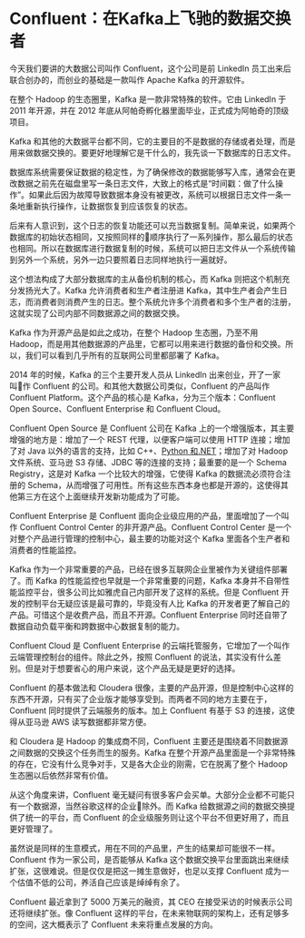 



# Confluent：在Kafka上飞驰的数据交换者

今天我们要讲的大数据公司叫作 Confluent，这个公司是前 LinkedIn 员工出来后联合创办的，而创业的基础是一款叫作 Apache Kafka 的开源软件。

在整个 Hadoop 的生态圈里，Kafka 是一款非常特殊的软件。它由 LinkedIn 于 2011 年开源，并在 2012 年底从阿帕奇孵化器里面毕业，正式成为阿帕奇的顶级项目。

Kafka 和其他的大数据平台都不同，它的主要目的不是数据的存储或者处理，而是用来做数据交换的。要更好地理解它是干什么的，我先谈一下数据库的日志文件。

数据库系统需要保证数据的稳定性，为了确保修改的数据能够写入库，通常会在更改数据之前先在磁盘里写一条日志文件，大致上的格式是“时间戳：做了什么操作”。如果此后因为故障导致数据本身没有被更改，系统可以根据日志文件一条一条地重新执行操作，让数据恢复到应该恢复的状态。

后来有人意识到，这个日志的恢复功能还可以充当数据复制。简单来说，如果两个数据库的初始状态相同，又按照同样的顺序执行了一系列操作，那么最后的状态也相同。所以在数据库进行数据复制的时候，系统可以把日志文件从一个系统传输到另外一个系统，另外一边只要照着日志同样地执行一遍就好。

这个想法构成了大部分数据库的主从备份机制的核心，而 Kafka 则把这个机制充分发扬光大了。Kafka 允许消费者和生产者注册进 Kafka，其中生产者会产生日志，而消费者则消费产生的日志。整个系统允许多个消费者和多个生产者的注册，这就实现了公司内部不同数据源之间的数据交换。

Kafka 作为开源产品是如此之成功，在整个 Hadoop 生态圈，乃至不用 Hadoop，而是用其他数据源的产品里，它都可以用来进行数据的备份和交换。所以，我们可以看到几乎所有的互联网公司里都部署了 Kafka。

2014 年的时候，Kafka 的三个主要开发人员从 LinkedIn 出来创业，开了一家叫作 Confluent 的公司。和其他大数据公司类似，Confluent 的产品叫作 Confluent Platform。这个产品的核心是 Kafka，分为三个版本：Confluent Open Source、Confluent Enterprise 和 Confluent Cloud。

Confluent Open Source 是 Confluent 公司在 Kafka 上的一个增强版本，其主要增强的地方是：增加了一个 REST 代理，以便客户端可以使用 HTTP 连接；增加了对 Java 以外的语言的支持，比如 C++、[Python 和.NET](http://xn--Python-n76j.NET)；增加了对 Hadoop 文件系统、亚马逊 S3 存储、JDBC 等的连接的支持；最重要的是一个 Schema Registry，这是对 Kafka 一个比较大的增强，它使得 Kafka 的数据流必须符合注册的 Schema，从而增强了可用性。所有这些东西本身也都是开源的，这使得其他第三方在这个上面继续开发新功能成为了可能。

Confluent Enterprise 是 Confluent 面向企业级应用的产品，里面增加了一个叫作 Confluent Control Center 的非开源产品。Confluent Control Center 是一个对整个产品进行管理的控制中心，最主要的功能对这个 Kafka 里面各个生产者和消费者的性能监控。

Kafka 作为一个非常重要的产品，已经在很多互联网企业里被作为关键组件部署了。而 Kafka 的性能监控也早就是一个非常重要的问题，Kafka 本身并不自带性能监控平台，很多公司比如雅虎自己内部开发了这样的系统。但是 Confluent 开发的控制平台无疑应该是最可靠的，毕竟没有人比 Kafka 的开发者更了解自己的产品。可惜这个是收费产品，而且不开源。Confluent Enterprise 同时还自带了数据自动负载平衡和跨数据中心数据复制的能力。

Confluent Cloud 是 Confluent Enterprise 的云端托管服务，它增加了一个叫作云端管理控制台的组件。除此之外，按照 Confluent 的说法，其实没有什么差别。但是对于想要省心的用户来说，这个产品无疑是更好的选择。

Confluent 的基本做法和 Cloudera 很像，主要的产品开源，但是控制中心这样的东西不开源，只有买了企业版才能够享受到。而两者不同的地方主要在于，Confluent 同时提供了云端服务的版本。加上 Confluent 有基于 S3 的连接，这使得从亚马逊 AWS 读写数据都非常方便。

和 Cloudera 是 Hadoop 的集成商不同，Confluent 主要还是围绕着不同数据源之间数据的交换这个任务而生的服务。Kafka 在整个开源产品里面是一个非常特殊的存在，它没有什么竞争对手，又是各大企业的刚需，它在脱离了整个 Hadoop 生态圈以后依然非常有价值。

从这个角度来讲，Confluent 毫无疑问有很多客户会买单。大部分企业都不可能只有一个数据源，当然谷歌这样的企业除外。而 Kafka 给数据源之间的数据交换提供了统一的平台，而 Confluent 的企业级服务则让这个平台不但更好用了，而且更好管理了。

虽然说是同样的生意模式，用在不同的产品里，产生的结果却可能很不一样。Confluent 作为一家公司，是否能够从 Kafka 这个数据交换平台里面跳出来继续扩张，这很难说。但是仅仅是把这一摊生意做好，也足以支撑 Confluent 成为一个估值不低的公司，养活自己应该是绰绰有余了。

Confluent 最近拿到了 5000 万美元的融资，其 CEO 在接受采访的时候表示公司还将继续扩张。像 Confluent 这样的平台，在未来物联网的架构上，还有足够多的空间，这大概表示了 Confluent 未来将重点发展的方向。











































